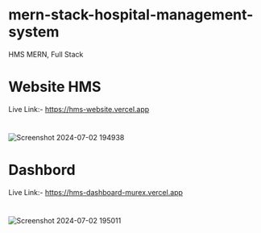 # mern-stack-hospital-management-system
HMS MERN, Full Stack

# Website HMS
Live Link:- https://hms-website.vercel.app
#
![Screenshot 2024-07-02 194938](https://github.com/NarenderSD/mern-stack-hospital-management-system/assets/109752675/02036e82-79e7-4778-b9d4-b56863ff28c9)
#
# Dashbord
Live Link:- https://hms-dashboard-murex.vercel.app
#
![Screenshot 2024-07-02 195011](https://github.com/NarenderSD/mern-stack-hospital-management-system/assets/109752675/9e1a0e38-a00f-4852-be5c-8f65ab09fa4e)
#
